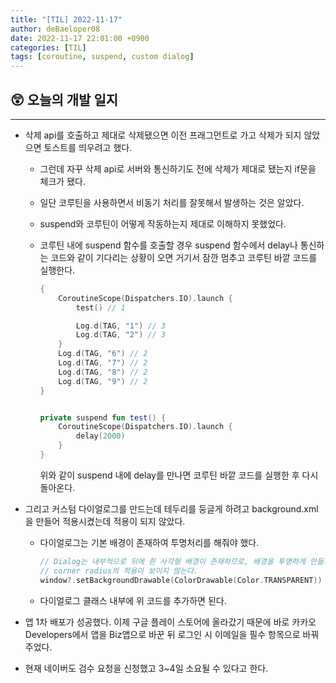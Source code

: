 ```yaml
---
title: "[TIL] 2022-11-17"
author: deBaeloper08
date: 2022-11-17 22:01:00 +0900
categories: [TIL]
tags: [coroutine, suspend, custom dialog]
---
```


## 😲 오늘의 개발 일지

---

- 삭제 api를 호출하고 제대로 삭제됐으면 이전 프래그먼트로 가고 삭제가 되지 않았으면 토스트를 띄우려고 했다.

  - 그런데 자꾸 삭제 api로 서버와 통신하기도 전에 삭제가 제대로 됐는지 if문을 체크가 됐다.
  - 일단 코루틴을 사용하면서 비동기 처리를 잘못해서 발생하는 것은 알았다.
  - suspend와 코루틴이 어떻게 작동하는지 제대로 이해하지 못했었다.
  - 코루틴 내에 suspend 함수를 호출할 경우 suspend 함수에서 delay나 통신하는 코드와 같이 기다리는 상황이 오면 거기서 잠깐 멈추고 코루틴 바깥 코드를 실행한다.

    ```kotlin
    {
        CoroutineScope(Dispatchers.IO).launch {
            test() // 1

            Log.d(TAG, "1") // 3
            Log.d(TAG, "2") // 3
        }
        Log.d(TAG, "6") // 2
        Log.d(TAG, "7") // 2
        Log.d(TAG, "8") // 2
        Log.d(TAG, "9") // 2
    }


    private suspend fun test() {
        CoroutineScope(Dispatchers.IO).launch {
            delay(2000)
        }
    }
    ```

    위와 같이 suspend 내에 delay를 만나면 코루틴 바깥 코드를 실행한 후 다시 돌아온다.

- 그리고 커스텀 다이얼로그를 만드는데 테두리를 둥글게 하려고 background.xml을 만들어 적용시켰는데 적용이 되지 않았다.
  - 다이얼로그는 기본 배경이 존재하여 투명처리를 해줘야 했다.
    ```kotlin
    // Dialog는 내부적으로 뒤에 흰 사각형 배경이 존재하므로, 배경을 투명하게 만들지 않으면
    // corner radius의 적용이 보이지 않는다.
    window?.setBackgroundDrawable(ColorDrawable(Color.TRANSPARENT))
    ```
  - 다이얼로그 클래스 내부에 위 코드를 추가하면 된다.
- 앱 1차 배포가 성공했다. 이제 구글 플레이 스토어에 올라갔기 때문에 바로 카카오 Developers에서 앱을 Biz앱으로 바꾼 뒤 로그인 시 이메일을 필수 항목으로 바꿔주었다.
- 현재 네이버도 검수 요청을 신청했고 3~4일 소요될 수 있다고 한다.
